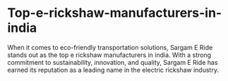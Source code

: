 # Top-e-rickshaw-manufacturers-in-india
When it comes to eco-friendly transportation solutions, Sargam E Ride stands out as the top e rickshaw manufacturers in india. With a strong commitment to sustainability, innovation, and quality, Sargam E Ride has earned its reputation as a leading name in the electric rickshaw industry.
